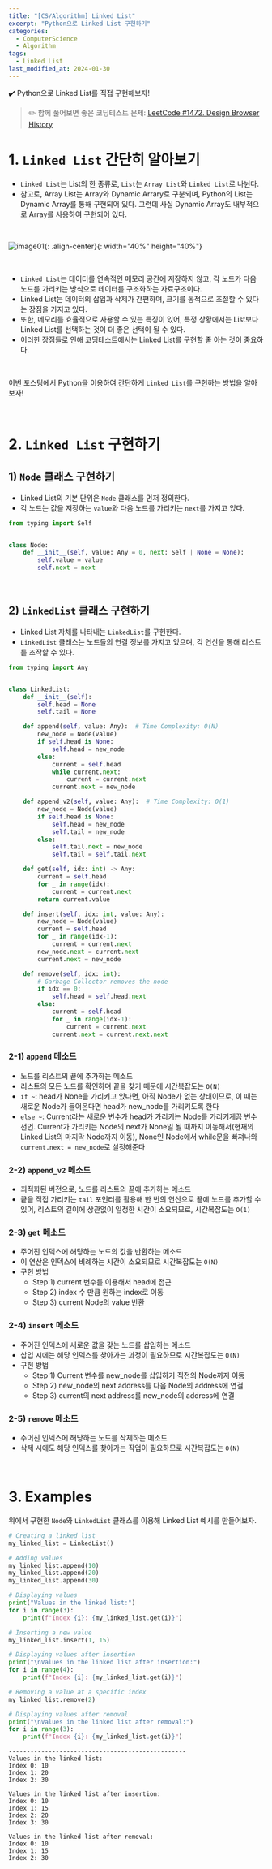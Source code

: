 ```yaml
---
title: "[CS/Algorithm] Linked List"
excerpt: "Python으로 Linked List 구현하기"
categories:
  - ComputerScience
  - Algorithm
tags:
  - Linked List
last_modified_at: 2024-01-30
---
```


<div class="notice--primary" markdown="1">
✔️ Python으로 Linked List를 직접 구현해보자!
</div>

> ✏️ 함께 풀어보면 좋은 코딩테스트 문제: [LeetCode #1472. Design Browser History](https://leetcode.com/problems/design-browser-history/description/)

# 1. `Linked List` 간단히 알아보기

- `Linked List`는 List의 한 종류로, `List`는 `Array List`와 `Linked List`로 나뉜다.
- 참고로, Array List는 Array와 Dynamic Arrary로 구분되며, Python의 List는 Dynamic Array를 통해 구현되어 있다. 그런데 사실 Dynamic Array도 내부적으로 Array를 사용하여 구현되어 있다.

<br>

![image01](/assets/images/2023-12-09-linked_list-01.png){: .align-center}{: width="40%" height="40%"}

<br>

- `Linked List`는 데이터를 연속적인 메모리 공간에 저장하지 않고, 각 노드가 다음 노드를 가리키는 방식으로 데이터를 구조화하는 자료구조이다.
- Linked List는 데이터의 삽입과 삭제가 간편하며, 크기를 동적으로 조절할 수 있다는 장점을 가지고 있다.
- 또한, 메모리를 효율적으로 사용할 수 있는 특징이 있어, 특정 상황에서는 List보다 Linked List를 선택하는 것이 더 좋은 선택이 될 수 있다.
- 이러한 장점들로 인해 코딩테스트에서는 Linked List를 구현할 줄 아는 것이 중요하다.

<br>

이번 포스팅에서 Python을 이용하여 간단하게 `Linked List`를 구현하는 방법을 알아보자!

<br>

# 2. `Linked List` 구현하기

## 1) `Node` 클래스 구현하기

- Linked List의 기본 단위은 `Node` 클래스를 먼저 정의한다.
- 각 노드는 값을 저장하는 `value`와 다음 노드를 가리키는 `next`를 가지고 있다.

```python
from typing import Self


class Node:
    def __init__(self, value: Any = 0, next: Self | None = None):
        self.value = value
        self.next = next
```

<br>

## 2) `LinkedList` 클래스 구현하기

- Linked List 자체를 나타내는 `LinkedList`를 구현한다.
- `LinkedList` 클래스는 노드들의 연결 정보를 가지고 있으며, 각 연산을 통해 리스트를 조작할 수 있다.

```python
from typing import Any


class LinkedList:
    def __init__(self):
        self.head = None
        self.tail = None

    def append(self, value: Any):  # Time Complexity: O(N)
        new_node = Node(value)
        if self.head is None:
            self.head = new_node
        else:
            current = self.head
            while current.next:
                current = current.next
            current.next = new_node

    def append_v2(self, value: Any):  # Time Complexity: O(1)
        new_node = Node(value)
        if self.head is None:
            self.head = new_node
            self.tail = new_node
        else:
            self.tail.next = new_node
            self.tail = self.tail.next

    def get(self, idx: int) -> Any:
        current = self.head
        for _ in range(idx):
            current = current.next
        return current.value

    def insert(self, idx: int, value: Any):
        new_node = Node(value)
        current = self.head
        for _ in range(idx-1):
            current = current.next
        new_node.next = current.next
        current.next = new_node

    def remove(self, idx: int):
        # Garbage Collector removes the node
        if idx == 0:
            self.head = self.head.next
        else:
            current = self.head
            for _ in range(idx-1):
                current = current.next
            current.next = current.next.next
```

### 2-1) `append` 메소드

- 노드를 리스트의 끝에 추가하는 메소드
- 리스트의 모든 노드를 확인하며 끝을 찾기 때문에 시간복잡도는 `O(N)`
- `if ~`: head가 None을 가리키고 있다면, 아직 Node가 없는 상태이므로, 이 때는 새로운 Node가 들어온다면 head가 new_node를 가리키도록 한다
- `else ~`: Current라는 새로운 변수가 head가 가리키는 Node를 가리키게끔 변수 선언. Current가 가리키는 Node의 next가 None일 될 때까지 이동해서(현재의 Linked List의 마지막 Node까지 이동), None인 Node에서 while문을 빠져나와 `current.next = new_node`로 설정해준다

### 2-2) `append_v2` 메소드

- 최적화된 버전으로, 노드를 리스트의 끝에 추가하는 메소드
- 끝을 직접 가리키는 `tail` 포인터를 활용해 한 번의 연산으로 끝에 노드를 추가할 수 있어, 리스트의 길이에 상관없이 일정한 시간이 소요되므로, 시간복잡도는 `O(1)`

### 2-3) `get` 메소드

- 주어진 인덱스에 해당하는 노드의 값을 반환하는 메소드
- 이 연산은 인덱스에 비례하는 시간이 소요되므로 시간복잡도는 `O(N)`
- 구현 방법
  - Step 1) current 변수를 이용해서 head에 접근
  - Step 2) index 수 만큼 원하는 index로 이동
  - Step 3) current Node의 value 반환

### 2-4) `insert` 메소드

- 주어진 인덱스에 새로운 값을 갖는 노드를 삽입하는 메소드
- 삽입 시에는 해당 인덱스를 찾아가는 과정이 필요하므로 시간복잡도는 `O(N)`
- 구현 방법
  - Step 1) Current 변수를 new_node를 삽입하기 직전의 Node까지 이동
  - Step 2) new_node의 next address를 다음 Node의 address에 연결
  - Step 3) current의 next address를 new_node의 address에 연결

### 2-5) `remove` 메소드

- 주어진 인덱스에 해당하는 노드를 삭제하는 메소드
- 삭제 시에도 해당 인덱스를 찾아가는 작업이 필요하므로 시간복잡도는 `O(N)`

<br>

# 3. Examples

위에서 구현한 `Node`와 `LinkedList` 클래스를 이용해 Linked List 예시를 만들어보자.

```python
# Creating a linked list
my_linked_list = LinkedList()

# Adding values
my_linked_list.append(10)
my_linked_list.append(20)
my_linked_list.append(30)

# Displaying values
print("Values in the linked list:")
for i in range(3):
    print(f"Index {i}: {my_linked_list.get(i)}")

# Inserting a new value
my_linked_list.insert(1, 15)

# Displaying values after insertion
print("\nValues in the linked list after insertion:")
for i in range(4):
    print(f"Index {i}: {my_linked_list.get(i)}")

# Removing a value at a specific index
my_linked_list.remove(2)

# Displaying values after removal
print("\nValues in the linked list after removal:")
for i in range(3):
    print(f"Index {i}: {my_linked_list.get(i)}")
```

```
-------------------------------------------------
Values in the linked list:
Index 0: 10
Index 1: 20
Index 2: 30

Values in the linked list after insertion:
Index 0: 10
Index 1: 15
Index 2: 20
Index 3: 30

Values in the linked list after removal:
Index 0: 10
Index 1: 15
Index 2: 30
```
